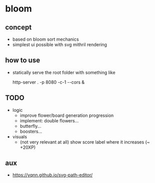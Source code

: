 # bloom

## concept

- based on bloom sort mechanics
- simplest ui possible with svg mithril rendering

## how to use

- statically serve the root folder with something like

    http-server . -p 8080 -c-1 --cors &

## TODO

- logic
    - improve flower/board generation progression
    - implement: double flowers...
    - butterfly...
    - boosters...
- visuals
    - (not very relevant at all) show score label where it increases (~ +20XP)

## aux

- https://yqnn.github.io/svg-path-editor/
